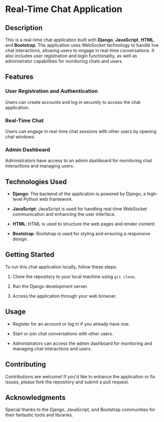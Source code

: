 # Real-Time Chat Application

## Description

This is a real-time chat application built with **Django**, **JavaScript**, **HTML**, and **Bootstrap**. The application uses WebSocket technology to handle live chat interactions, allowing users to engage in real-time conversations. It also includes user registration and login functionality, as well as administrator capabilities for monitoring chats and users.

## Features

### User Registration and Authentication

Users can create accounts and log in securely to access the chat application.

### Real-Time Chat

Users can engage in real-time chat sessions with other users by opening chat windows.

### Admin Dashboard

Administrators have access to an admin dashboard for monitoring chat interactions and managing users.

## Technologies Used

- **Django**: The backend of the application is powered by Django, a high-level Python web framework.

- **JavaScript**: JavaScript is used for handling real-time WebSocket communication and enhancing the user interface.

- **HTML**: HTML is used to structure the web pages and render content.

- **Bootstrap**: Bootstrap is used for styling and ensuring a responsive design.

## Getting Started

To run this chat application locally, follow these steps:

1. Clone the repository to your local machine using `git clone`.

2. Run the Django development server.

3. Access the application through your web browser.

## Usage

- Register for an account or log in if you already have one.

- Start or join chat conversations with other users.

- Administrators can access the admin dashboard for monitoring and managing chat interactions and users.

## Contributing

Contributions are welcome! If you'd like to enhance the application or fix issues, please fork the repository and submit a pull request.


## Acknowledgments

Special thanks to the Django, JavaScript, and Bootstrap communities for their fantastic tools and libraries.
